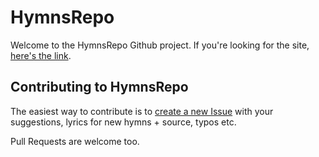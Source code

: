 # HymnsRepo

Welcome to the HymnsRepo Github project. If you're looking for the site, [here's the link](http://hymnsrepo.com).  

## Contributing to HymnsRepo

The easiest way to contribute is to [create a new Issue](https://github.com/hymnsrepo/hymnsrepo.github.io/issues) with your suggestions, lyrics for new hymns + source, typos etc.

Pull Requests are welcome too.
